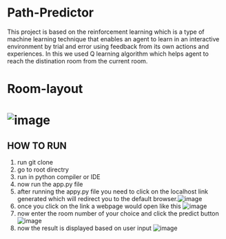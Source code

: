 # Path-Predictor
This project is based on the reinforcement learning which is a type of machine learning technique that enables an agent to learn in an interactive environment by trial and error using feedback from its own actions and experiences.
In this we used Q learning algorithm which helps agent to reach the distination room from the current room.

# Room-layout
# ![image](https://user-images.githubusercontent.com/42388388/118405504-d2ec0e80-b695-11eb-8226-fcf3ce3e62ed.png)

## HOW TO RUN
1. run git clone <url of project>
2. go to root directry 
3. run in python compiler or IDE
4. now run the app.py file 
5. after running the appy.py file you need to click on the localhost link generated which will redirect you to the default browser.![image](https://user-images.githubusercontent.com/42388388/118406006-1fd0e480-b698-11eb-9a31-366a23245197.png)
6. once you click on the link a webpage would open like this ![image](https://user-images.githubusercontent.com/42388388/118406868-81df1900-b69b-11eb-8f2f-6e3ee5821021.png)
7. now enter the room number of your choice and click the predict button ![image](https://user-images.githubusercontent.com/42388388/118406850-66740e00-b69b-11eb-835a-91e02e85d549.png)
8. now the result is displayed based on user input ![image](https://user-images.githubusercontent.com/42388388/118406971-092c8c80-b69c-11eb-914c-16827250b5eb.png)





 
